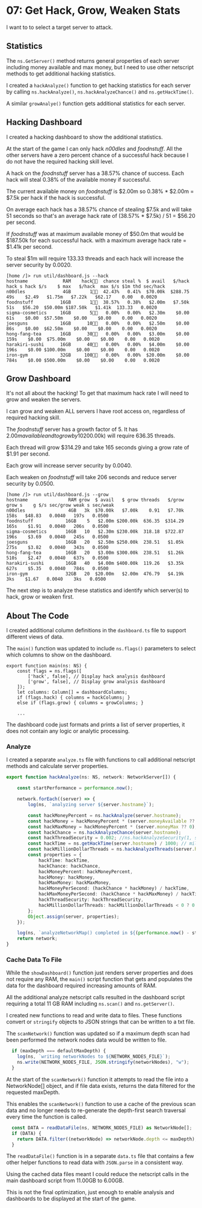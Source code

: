 # 07: Get Hack, Grow, Weaken Stats

I want to to select a target server to attack.

## Statistics 

The `ns.GetServer()` method returns general properties of each server including money available and max money, but I need to use other netscript methods to get additional hacking statistics.

I created a `hackAnalyze()` function to get hacking statistics for each server by calling `ns.hackAnalyze()`, `ns.hackAnalyzeChance()` and `ns.getHackTime()`.

A similar `growAnalye()` function gets additional statistics for each server. 

## Hacking Dashboard

I created a hacking dashboard to show the additional statistics.

At the start of the game I can only hack _n00dles_ and _foodnstuff_. All the other servers have a zero percent chance of a successful hack because I do not have the required hacking skill level.

A hack on the _foodnstuff_ server has a 38.57% chance of success. Each hack will steal 0.38% of the available money if successful.

The current available money on _foodnstuff_ is $2.00m so 0.38% * $2.00m = $7.5k per hack if the hack is successful.

On average each hack has a 38.57% chance of stealing $7.5k and will take 51 seconds so that's an average hack rate of (38.57% * $7.5k) / 51 = $56.20 per second.

If _foodnstuff_ was at maximum available money of $50.0m that would be $187.50k for each successful hack. with a maximum average hack rate = $1.41k per second.

To steal $1m will require 133.33 threads and each hack will increase the server security by 0.0020.

```
[home /]> run util/dashboard.js --hack
hostname             RAM    hack👨‍💻  chance steal %  $ avail   $/hack hack s hack $/s    $ max   $/hack  max $/s $1m thd sec/hack 
n00dles              4GB       1👨‍💻  42.43%   0.41%  $70.00k  $288.75    49s    $2.49   $1.75m   $7.22k   $62.17    0.00   0.0020 
foodnstuff          16GB       1👨‍💻  38.57%   0.38%   $2.00m   $7.50k    51s   $56.20  $50.00m $187.50k   $1.41k  133.33   0.0020 
sigma-cosmetics     16GB       5👨‍💻   0.00%   0.00%   $2.30m    $0.00    61s    $0.00  $57.50m    $0.00    $0.00    0.00   0.0020 
joesguns            16GB      10👨‍💻   0.00%   0.00%   $2.50m    $0.00    86s    $0.00  $62.50m    $0.00    $0.00    0.00   0.0020 
hong-fang-tea       16GB      30👨‍💻   0.00%   0.00%   $3.00m    $0.00   159s    $0.00  $75.00m    $0.00    $0.00    0.00   0.0020 
harakiri-sushi      16GB      40👨‍💻   0.00%   0.00%   $4.00m    $0.00   196s    $0.00 $100.00m    $0.00    $0.00    0.00   0.0020 
iron-gym            32GB     100👨‍💻   0.00%   0.00%  $20.00m    $0.00   784s    $0.00 $500.00m    $0.00    $0.00    0.00   0.0020 
```

## Grow Dashboard

It's not all about the hacking! To get that maximum hack rate I will need to grow and weaken the servers.

I can grow and weaken ALL servers I have root access on, regardless of required hacking skill.

The _foodnstuff_ server has a growth factor of 5. It has $2.00m available and to grow by 10% ($200.00k) will require 636.35 threads.

Each thread will grow $314.29 and take 165 seconds giving a grow rate of $1.91 per second.

Each grow will increase server security by 0.0040.

Each weaken on _foodnstuff_ will take 206 seconds and reduce server security by 0.0500.

```
[home /]> run util/dashboard.js --grow
hostname               RAM grow  $ avail   $ grow threads   $/grow grow s    g $/s sec/grow weak s sec/weak 
n00dles                4GB   3k  $70.00k   $7.00k    0.91   $7.70k   158s   $48.83   0.0040   197s   0.0500 
foodnstuff            16GB    5   $2.00m $200.00k  636.35  $314.29   165s    $1.91   0.0040   206s   0.0500 
sigma-cosmetics       16GB   10   $2.30m $230.00k  318.18  $722.87   196s    $3.69   0.0040   245s   0.0500 
joesguns              16GB   20   $2.50m $250.00k  238.51   $1.05k   275s    $3.82   0.0040   343s   0.0500 
hong-fang-tea         16GB   20   $3.00m $300.00k  238.51   $1.26k   510s    $2.47   0.0040   637s   0.0500 
harakiri-sushi        16GB   40   $4.00m $400.00k  119.26   $3.35k   627s    $5.35   0.0040   784s   0.0500 
iron-gym              32GB   20  $20.00m   $2.00m  476.79   $4.19k    3ks    $1.67   0.0040    3ks   0.0500 
```

The next step is to analyze these statistics and identify which server(s) to hack, grow or weaken first.

## About The Code

I created additional column definitions in the `dashboard.ts` file to support different views of data. 

The `main()` function was updated to include `ns.flags()` parameters to select which columns to show on the dashboard.

```
export function main(ns: NS) {
    const flags = ns.flags([
        ['hack', false], // Display hack analysis dashboard 
        ['grow', false], // Display grow analysis dashboard
    ]);
    let columns: Column[] = dashboardColumns;
    if (flags.hack) { columns = hackColumns; }
    else if (flags.grow) { columns = growColumns; }

    ...
```

The dashboard code just formats and prints a list of server properties, it does not contain any logic or analytic processing.

### Analyze

I created a separate `analyze.ts` file with functions to call additional netscript methods and calculate server properties.

``` typescript
export function hackAnalyze(ns: NS, network: NetworkServer[]) {

    const startPerformance = performance.now();

    network.forEach((server) => {
        log(ns, `analyzing server ${server.hostname}`);

        const hackMoneyPercent = ns.hackAnalyze(server.hostname);
        const hackMoney = hackMoneyPercent * (server.moneyAvailable ?? 0);
        const hackMaxMoney = hackMoneyPercent * (server.moneyMax ?? 0);
        const hackChance = ns.hackAnalyzeChance(server.hostname);
        const hackThreadSecurity = 0.002; //ns.hackAnalyzeSecurity(1, server.hostname);
        const hackTime = ns.getHackTime(server.hostname) / 1000; // milliseconds
        const hackMillionDollarThreads = ns.hackAnalyzeThreads(server.hostname, 1000000);
        const properties = {
            hackTime: hackTime,
            hackChance: hackChance,
            hackMoneyPercent: hackMoneyPercent,
            hackMoney: hackMoney,
            hackMaxMoney: hackMaxMoney,
            hackMoneyPerSecond: (hackChance * hackMoney) / hackTime,
            hackMaxMoneyPerSecond: (hackChance * hackMaxMoney) / hackTime,
            hackThreadSecurity: hackThreadSecurity,
            hackMillionDollarThreads: hackMillionDollarThreads < 0 ? 0 : hackMillionDollarThreads,
        };
        Object.assign(server, properties);
    });

    log(ns, `analyzeNetworkMap() completed in ${(performance.now() - startPerformance).toFixed(2)} milliseconds`, "SUCCESS");
    return network;
}
```

### Cache Data To File

While the `showDashboard()` function just renders server properties and does not require any RAM, the `main()` script function that gets and populates the data for the dashboard required increasing amounts of RAM.

All the additional analyze netscript calls resulted in the dashboard script requiring a total 11 GB RAM including `ns.scan()` and `ns.getServer()`.

I created new functions to read and write data to files. These functions convert or `stringify` objects to JSON strings that can be written to a txt file.

The `scanNetwork()` function was updated so if a maximum depth scan had been performed the network nodes data would be written to file. 

``` typescript
  if (maxDepth === defaultMaxDepth) {
    log(ns, `writing networkNodes to ${NETWORK_NODES_FILE}`);
    ns.write(NETWORK_NODES_FILE, JSON.stringify(networkNodes), "w");
  }
```

At the start of the `scanNetwork()` function it attempts to read the file into a NetworkNode[] object, and if file data exists, returns the data filtered for the requested maxDepth. 

This enables the `scanNetwork()` function to use a cache of the previous scan data and no longer needs to re-generate the depth-first search traversal every time the function is called.

``` typescript
  const DATA = readDataFile(ns, NETWORK_NODES_FILE) as NetworkNode[];
  if (DATA) {
    return DATA.filter((networkNode) => networkNode.depth <= maxDepth);
  }
```

The `readDataFile()` function is in a separate `data.ts` file that contains a few other helper functions to read data with `JSON.parse` in a consistent way.

Using the cached data files meant I could reduce the netscript calls in the main dashboard script from 11.00GB to 6.00GB.

This is not the final optimization, just enough to enable analysis and dashboards to be displayed at the start of the game.
